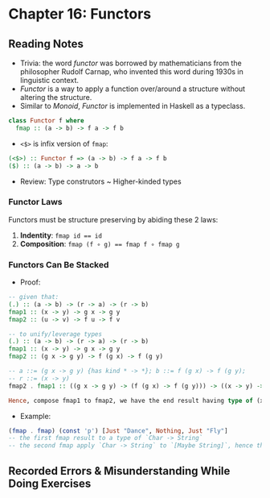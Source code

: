 # Chapter 16: Functors

## Reading Notes

- Trivia: the word _functor_ was borrowed by mathematicians from the philosopher Rudolf Carnap, who invented this word during 1930s in linguistic context.
- _Functor_ is a way to apply a function over/around a structure without altering the structure.
- Similar to _Monoid_, _Functor_ is implemented in Haskell as a typeclass.

```Haskell
class Functor f where
  fmap :: (a -> b) -> f a -> f b
```

- `<$>` is infix version of `fmap`:

```Haskell
(<$>) :: Functor f => (a -> b) -> f a -> f b
($) :: (a -> b) -> a -> b
```

- Review: Type construtors ~ Higher-kinded types

### Functor Laws

Functors must be structure preserving by abiding these 2 laws:

1. **Indentity**: `fmap id == id`
2. **Composition**: `fmap (f ∘ g) == fmap f ∘ fmap g`

### Functors Can Be Stacked

- Proof:

```Haskell
-- given that:
(.) :: (a -> b) -> (r -> a) -> (r -> b)
fmap1 :: (x -> y) -> g x -> g y
fmap2 :: (u -> v) -> f u -> f v

-- to unify/leverage types
(.) :: (a -> b) -> (r -> a) -> (r -> b)
fmap1 :: (x -> y) -> g x -> g y
fmap2 :: (g x -> g y) -> f (g x) -> f (g y)

-- a ::= (g x -> g y) {has kind * -> *}; b ::= f (g x) -> f (g y);
-- r ::= (x -> y)
fmap2 . fmap1 :: ((g x -> g y) -> (f (g x) -> f (g y))) -> ((x -> y) -> (g x -> g y)) -> ((x -> y) -> (f (g x) -> f (g y)))

Hence, compose fmap1 to fmap2, we have the end result having type of (x -> y) -> (f (g x) -> f (g y))
```

- Example:

```Haskell
(fmap . fmap) (const 'p') [Just "Dance", Nothing, Just "Fly"]
-- the first fmap result to a type of `Char -> String`
-- the second fmap apply `Char -> String` to `[Maybe String]`, hence the end result having type `[Maybe String]` -> [Maybe Char]`
```

## Recorded Errors & Misunderstanding While Doing Exercises
